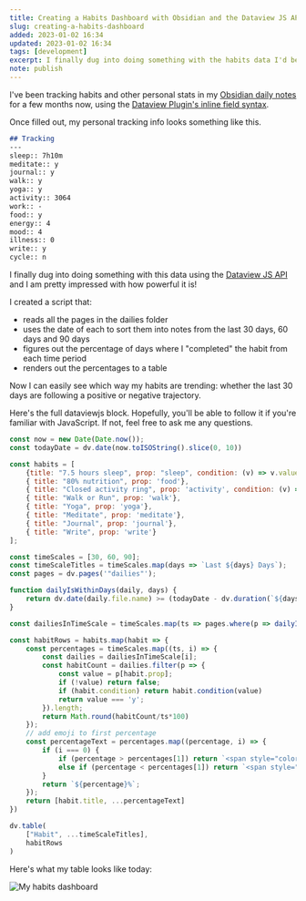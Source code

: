 ```yaml
---
title: Creating a Habits Dashboard with Obsidian and the Dataview JS API
slug: creating-a-habits-dashboard
added: 2023-01-02 16:34
updated: 2023-01-02 16:34
tags: [development]
excerpt: I finally dug into doing something with the habits data I'd been tracking in my daily notes, using the Dataview JS API.
note: publish
---
```


I've been tracking habits and other personal stats in my [Obsidian daily notes](https://help.obsidian.md/Plugins/Daily+notes) for a few months now, using the [Dataview Plugin's inline field syntax](https://blacksmithgu.github.io/obsidian-dataview/).

Once filled out, my personal tracking info looks something like this.

```markdown
## Tracking
---
sleep:: 7h10m
meditate:: y
journal:: y
walk:: y
yoga:: y
activity:: 3064
work:: -
food:: y
energy:: 4
mood:: 4
illness:: 0
write:: y
cycle:: n
```

I finally dug into doing something with this data using the [Dataview JS API](https://blacksmithgu.github.io/obsidian-dataview/api/intro/) and I am pretty impressed with how powerful it is!

I created a script that:
- reads all the pages in the dailies folder
- uses the date of each to sort them into notes from the last 30 days, 60 days and 90 days
- figures out the percentage of days where I "completed" the habit from each time period
- renders out the percentages to a table

Now I can easily see which way my habits are trending: whether the last 30 days are following a positive or negative trajectory. 

Here's the full dataviewjs block. Hopefully, you'll be able to follow it if you're familiar with JavaScript. If not, feel free to ask me any questions.

```javascript
const now = new Date(Date.now()); 
const todayDate = dv.date(now.toISOString().slice(0, 10))

const habits = [
	{title: "7.5 hours sleep", prop: "sleep", condition: (v) => v.values.hours >= 7 && v.values.minutes >= 30},
	{ title: "80% nutrition", prop: 'food'},
	{ title: "Closed activity ring", prop: 'activity', condition: (v) => v > 2300},
	{ title: "Walk or Run", prop: 'walk'},
	{ title: "Yoga", prop: 'yoga'},
	{ title: "Meditate", prop: 'meditate'},
	{ title: "Journal", prop: 'journal'},
	{ title: "Write", prop: 'write'}
];

const timeScales = [30, 60, 90];
const timeScaleTitles = timeScales.map(days => `Last ${days} Days`);
const pages = dv.pages('"dailies"');

function dailyIsWithinDays(daily, days) {
	return dv.date(daily.file.name) >= (todayDate - dv.duration(`${days} days`));
}

const dailiesInTimeScale = timeScales.map(ts => pages.where(p => dailyIsWithinDays(p, ts)));

const habitRows = habits.map(habit => {
	const percentages = timeScales.map((ts, i) => {
		const dailies = dailiesInTimeScale[i];
		const habitCount = dailies.filter(p => {
			const value = p[habit.prop];
			if (!value) return false;
			if (habit.condition) return habit.condition(value)
			return value === 'y';
		}).length;
		return Math.round(habitCount/ts*100)
	});
	// add emoji to first percentage
	const percentageText = percentages.map((percentage, i) => {
		if (i === 0) {
			if (percentage > percentages[1]) return `<span style="color: green;">↑ ${percentage}%</span>`;
			else if (percentage < percentages[1]) return `<span style="color: red;">↓ ${percentage}%</span>`;
		}
		return `${percentage}%`;
	});
	return [habit.title, ...percentageText]
})

dv.table(
	["Habit", ...timeScaleTitles],
	habitRows
)
```

Here's what my table looks like today:

![My habits dashboard](/images/habits-dashboard.png)






